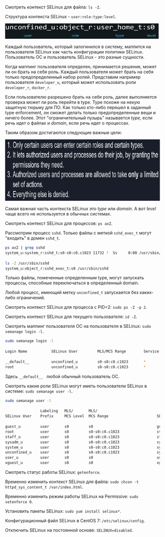 Смотреть контекст SELinux для файла: `ls -Z`.

Структура контекста SELinux - `user:role:type:level`.

<img src="image.png" width="500" height="50"><br>

Каждый пользователь, который залогинился в систему, маппится на пользователя SELinux как часть конфигурации политики SELinux. Пользователь ОС и пользователь SELinux - это разные сущности.

Когда маппинг пользователя определен, принимается решение, может ли он брать на себя роль. Каждый пользователя может брать на себя только предопределенный набор ролей. Представим например пользователя `developer_u`, который может использовать роли `developer_r`, `docker_r`.

Если пользователю разрешено брать на себя роль, далее выполняется проверка может ли роль перейти в type. Type похоже на некую защитную тюрьму для ПО. Как только кто-либо перешел в заданный type enforcement, он сможет делать только предопределенные вещи и ничего более. Этот "ограничительный пузырь" называется *type*, если речь идет о файлах и *domain*, если речь идет о процессах.

Таким образом достигаются следующие важные цели:

<img src="image-1.png" width="800" height="200"><br>

Самая важная часть контекста SELinux это *type* или *domain*. А вот *level* чаще всего не используется в обычных системах.

Смотреть контекст SELinux для процессов: `ps axZ`.

Рассмотрим процесс `sshd`. Только файлы с меткой `sshd_exec_t` могут "входить" в домен `sshd_t`.

```bash
ps axZ | grep sshd
system_u:system_r:sshd_t:s0-s0:c0.c1023 11732 ?  Ss     0:00 /usr/sbin/sshd -D ...

ls -Z /usr/sbin/sshd
system_u:object_r:sshd_exec_t:s0 /usr/sbin/sshd
```

Только файлы, помеченные определенным type, могут запускать процессы, способные переключаться в определенный domain.

Любой процесс, имеющий метку `unconfined_t` запускается без каких-либо ограничений.

Смотреть контекст SELinux для процесса с PID=2: `sudo ps -Z -p 2`.

Смотреть контекст SELinux для текущего пользователя: `id -Z`.

Смотреть маппинг пользователя ОС на пользователя в SELinux: `sudo semanage login -l`.

```bash
sudo semanage login -l

Login Name           SELinux User         MLS/MCS Range        Service

__default__          unconfined_u         s0-s0:c0.c1023       *
root                 unconfined_u         s0-s0:c0.c1023       *
```

Здесь `__default__ ` любой обычный пользователь ОС.

Смотреть какие роли SELinux могут иметь пользователи SELinux в системе: `sudo semanage user -l`.

```bash
sudo semanage user -l

                Labeling   MLS/       MLS/
SELinux User    Prefix     MCS Level  MCS Range                      SELinux Roles

guest_u         user       s0         s0                             guest_r
root            user       s0         s0-s0:c0.c1023                 staff_r sysadm_r system_r unconfined_r
staff_u         user       s0         s0-s0:c0.c1023                 staff_r sysadm_r unconfined_r
sysadm_u        user       s0         s0-s0:c0.c1023                 sysadm_r
system_u        user       s0         s0-s0:c0.c1023                 system_r unconfined_r
unconfined_u    user       s0         s0-s0:c0.c1023                 system_r unconfined_r
user_u          user       s0         s0                             user_r
xguest_u        user       s0         s0                             xguest_r
```

Смотреть статус работы SELinux: `getenforce`.

Временно изменить контекст SELinux для файла: `sudo chcon -t httpd_sys_content_t /var/index.html`.

Временно изменить режим работы SELinux на Permissive: `sudo setenforce 0`.

Установить пакеты SELinux: `sudo yum install selinux*`.

Конфигурационный файл SELinux в CentOS 7: `/etc/selinux/config`.

Отключить SELinux на постоянной основе: `SELINUX=disabled`.